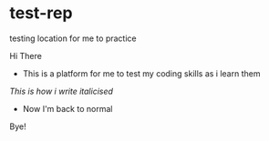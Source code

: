 # test-rep
testing location for me to practice

 Hi There
 
 
 * This is a platform for me to test my coding skills as i learn them
 
 *This is how i write italicised*
 * Now I'm back to normal
 
 Bye!
